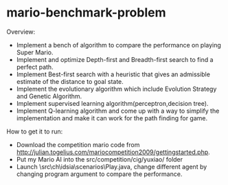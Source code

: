 # mario-benchmark-problem
Overview:
- Implement a bench of algorithm to compare the performance on playing Super Mario.
- Implement and optimize Depth-first and Breadth-first search to find a perfect path.
- Implement Best-first search with a heuristic that gives an admissible estimate of the distance to
goal state.
- Implement the evolutionary algorithm which include Evolution Strategy and Genetic Algorithm.
- Implement supervised learning algorithm(perceptron,decision tree).
- Implement Q-learning algorithm and come up with a way to simplify the implementation and make
it can work for the path finding for game.

How to get it to run:
- Download the competition mario code from http://julian.togelius.com/mariocompetition2009/gettingstarted.php.
- Put my Mario AI into the src/competition/cig/yuxiao/ folder
- Launch \src\ch\idsia\scenarios\Play.java, change different agent by changing program argument to compare the performance.
